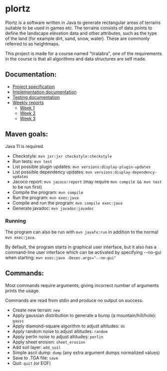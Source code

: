 # plortz
Plortz is a software written in Java to generate rectangular areas of terrains suitable to be used in games etc. The terrains consists of data points to define the landscape elevation data and other attributes, such as the type of the land (for example dirt, sand, snow, water). These are commonly referred to as heightmaps.

This project is made for a course named "tiralabra", one of the requirements in the course is that all algorithms and data structures are self made.


## Documentation:
* [Project specification](documentation/project_specification.md)
* [Implementation documentation](documentation/implementation.md)
* [Testing documentation](documentation/testing.md)
* [Weekly reports](weekly_reports/)
  * [Week 1](weekly_reports/week1.md)
  * [Week 2](weekly_reports/week2.md)
  * [Week 3](weekly_reports/week3.md)


## Maven goals:
Java 11 is required.
* Checkstyle: ```mvn jxr:jxr checkstyle:checkstyle```
* Run tests:  ```mvn test```
* List possible plugin updates: ```mvn versions:display-plugin-updates```
* List possible dependency updates: ```mvn versions:display-dependency-updates```
* Jacoco report: ```mvn jacoco:report``` (may require ```mvn compile && mvn test``` to be run first)
* Compile the program: ```mvn compile```
* Run the program: ```mvn exec:java```
* Compile and run the program: ```mvn compile exec:java```
* Generate javadoc: ```mvn javadoc:javadoc```

### Running
The program can also be run with ```mvn javafx:run``` in addition to the normal ```mvn exec:java```.

By default, the program starts in graphical user interface, but it also has a command-line user interface which can be activated by specifying --no-gui when starting:
```mvn exec:java -Dexec.args="--no-gui"```


## Commands:
Most commands require arguments, giving incorrect number of arguments prints the usage.

Commands are read from stdin and produce no output on success.

* Create new terrain: ```new```
* Apply gaussian distribution to generate a bump (a mountain/hill/hole): ```gauss```
* Apply diamond-square algorithm to adjust altitudes: ```ds```
* Apply random noise to adjust altitudes: ```random```
* Apply perlin noise to adjust altitudes: ```perlin```
* Apply sheet erosion: ```sheet_erosion```
* Add soil layer: ```add_soil```
* Simple ascii dump: ```dump``` (any extra argument dumps normalized values)
* Save to .TGA file: ```save```
* Quit: ```quit``` (or EOF)

